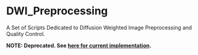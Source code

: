 # DWI_Preprocessing
A Set of Scripts Dedicated to Diffusion Weighted Image Preprocessing and Quality Control.

**NOTE: Deprecated. See [here for current implementation](https://github.com/AdebayoBraimah/dwi_preproc/tree/master).**
